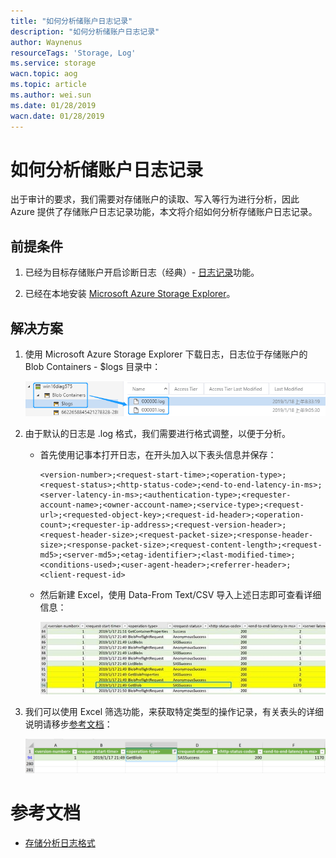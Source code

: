 ```yaml
---
title: "如何分析储账户日志记录"
description: "如何分析储账户日志记录"
author: Waynenus
resourceTags: 'Storage, Log'
ms.service: storage
wacn.topic: aog
ms.topic: article
ms.author: wei.sun
ms.date: 01/28/2019
wacn.date: 01/28/2019
---
```


# 如何分析储账户日志记录

出于审计的要求，我们需要对存储账户的读取、写入等行为进行分析，因此 Azure 提供了存储账户日志记录功能，本文将介绍如何分析存储账户日志记录。

## 前提条件

1. 已经为目标存储账户开启诊断日志（经典）- [日志记录](https://docs.azure.cn/zh-cn/storage/common/storage-monitor-storage-account#configure-monitoring-for-a-storage-account)功能。

2. 已经在本地安装 [Microsoft Azure Storage Explorer](https://azure.microsoft.com/en-us/features/storage-explorer/)。

## 解决方案

1. 使用 Microsoft Azure Storage Explorer 下载日志，日志位于存储账户的 Blob Containers - $logs 目录中：

    ![01](media/aog-storage-howto-analyze-storage-account-log-record/01.png "01")

2. 由于默认的日志是 .log 格式，我们需要进行格式调整，以便于分析。

    * 首先使用记事本打开日志，在开头加入以下表头信息并保存：

        ```shell
        <version-number>;<request-start-time>;<operation-type>;<request-status>;<http-status-code>;<end-to-end-latency-in-ms>;<server-latency-in-ms>;<authentication-type>;<requester-account-name>;<owner-account-name>;<service-type>;<request-url>;<requested-object-key>;<request-id-header>;<operation-count>;<requester-ip-address>;<request-version-header>;<request-header-size>;<request-packet-size>;<response-header-size>;<response-packet-size>;<request-content-length>;<request-md5>;<server-md5>;<etag-identifier>;<last-modified-time>;<conditions-used>;<user-agent-header>;<referrer-header>;<client-request-id>
        ```

    * 然后新建 Excel，使用 Data-From Text/CSV 导入上述日志即可查看详细信息：

        ![02](media/aog-storage-howto-analyze-storage-account-log-record/02.jpg "02")

3. 我们可以使用 Excel 筛选功能，来获取特定类型的操作记录，有关表头的详细说明请移步[参考文档](#参考文档)：

    ![03](media/aog-storage-howto-analyze-storage-account-log-record/03.png "03")

# 参考文档

* [存储分析日志格式](https://docs.microsoft.com/zh-cn/rest/api/storageservices/storage-analytics-log-format)